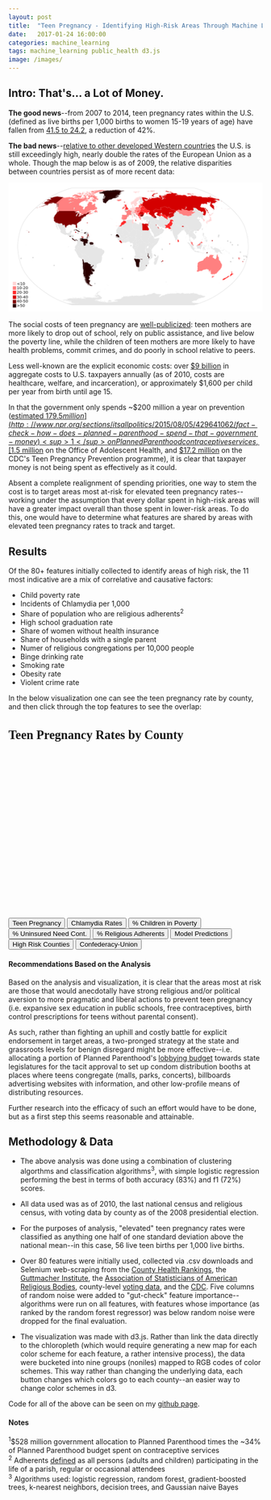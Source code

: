 ```yaml
---
layout: post
title:  "Teen Pregnancy - Identifying High-Risk Areas Through Machine Learning"
date:   2017-01-24 16:00:00
categories: machine_learning
tags: machine_learning public_health d3.js
image: /images/
---
```


## Intro: That's... a Lot of Money.

**The good news**--from 2007 to 2014, teen pregnancy rates within the U.S. (defined as live births per 1,000 births to women 15-19 years of age) have fallen from [41.5 to 24.2](https://www.cdc.gov/teenpregnancy/about/), a reduction of 42%.  

**The bad news**--[relative to other developed Western countries](http://www.dailymail.co.uk/news/article-2794234/uk-highest-rate-teen-pregnancies-western-europe-despite-25-fall-decade.html) the U.S. is still exceedingly high, nearly double the rates of the European Union as a whole. Though the map below is as of 2009, the relative disparities between countries persist as of more recent data:

![Global Teen Pregnancy Rates, 2009](https://github.com/ramohse/ramohse.github.io/blob/master/images/2016-01-23-Teen-Pregnancy/global_birth_rates.svg?raw=true)

The social costs of teen pregnancy are [well-publicized](https://www.hhs.gov/ash/oah/adolescent-health-topics/reproductive-health/teen-pregnancy/index.html#): teen mothers are more likely to drop out of school, rely on public assistance, and live below the poverty line, while the children of teen mothers are more likely to have health problems, commit crimes, and do poorly in school relative to peers.

Less well-known are the explicit economic costs: over [$9 billion](http://thenationalcampaign.org/sites/default/files/resource-primary-download/counting-it-up-key-data-2013-update.pdf) in aggregate costs to U.S. taxpayers annually (as of 2010, costs are healthcare, welfare, and incarceration), or approximately $1,600 per child per year from birth until age 15.

In that the government only spends ~$200 million a year on prevention ([estimated $179.5 million](http://www.npr.org/sections/itsallpolitics/2015/08/05/429641062/fact-check-how-does-planned-parenthood-spend-that-government-money)<sup>1</sup> on Planned Parenthood contraceptive services, [$1.5 million](https://www.hhs.gov/sites/default/files/budget/fy2016/fy2016-general-departmental-budget-justification.pdf) on the Office of Adolescent Health, and [$17.2 million](https://www.cdc.gov/budget/documents/fy2017/fy-2017-cdc-congressional-justification.pdf) on the CDC's Teen Pregnancy Prevention programme), it is clear that taxpayer money is not being spent as effectively as it could.

Absent a complete realignment of spending priorities, one way to stem the cost is to target areas most at-risk for elevated teen pregnancy rates--working under the assumption that every dollar spent in high-risk areas will have a greater impact overall than those spent in lower-risk areas. To do this, one would have to determine what features are shared by areas with elevated teen pregnancy rates to track and target.

## Results

Of the 80+ features initially collected to identify areas of high risk, the 11 most indicative are a mix of correlative and causative factors:  

* Child poverty rate  
* Incidents of Chlamydia per 1,000  
* Share of population who are religious adherents<sup>2</sup>  
* High school graduation rate
* Share of women without health insurance
* Share of households with a single parent
* Numer of religious congregations per 10,000 people
* Binge drinking rate
* Smoking rate
* Obesity rate
* Violent crime rate

In the below visualization one can see the teen pregnancy rate by county, and then click through the top features to see the overlap:


<meta charset="utf-8">
<style>

.counties {
  fill: none;
}

.states {
  fill: none;
  stroke: #fff;
  stroke-linejoin: round;
}



</style>

  <head>
    <link rel="stylesheet" type="text/css" href="http://fonts.googleapis.com/css?family=Montserrat">
    <style>
    h1 {font-family: Montserrat;}
    h1 {font-size: 175%;}
    </style>
  </head>


  <div id="chart_area" class="wrapper">
      <h1 id="title">Teen Pregnancy Rates by County</h1>
      <p class="space"></p>
  </div>

<svg width="960" height="600"></svg>
<script src="//d3js.org/d3.v4.min.js"></script>
<script src="//d3js.org/topojson.v1.min.js"></script>

<div id="demo">
    <div id="buttons">
    <button id="teen_preg">Teen Pregnancy</button>
    <button id="chlamydia">Chlamydia Rates</button>
    <button id="poverty">% Children in Poverty</button>
    <button id="uninsured">% Uninsured Need Cont.</button>
    <button id="adherents">% Religious Adherents</button>
    <button id="model">Model Predictions</button>
    <button id="high_risk">High Risk Counties</button>
    <button id="confed">Confederacy-Union</button>
    <br>
</div>

<script>

// Range function ala python
function Range(start, stop, step) {
    if (typeof stop == 'undefined') {
        // one param defined
        stop = start;
        start = 0;
    }

    if (typeof step == 'undefined') {
        step = 1;
    }

    if ((step > 0 && start >= stop) || (step < 0 && start <= stop)) {
        return [];
    }

    var result = [];
    for (var i = start; step > 0 ? i < stop : i > stop; i += step) {
        result.push(i);
    }

    return result;
};


var teen_preg_list = ["rgb(247,251,255)", "rgb(222,235,247)", "rgb(198,219,239)", "rgb(158,202,225)", "rgb(107,174,214)", "rgb(66,146,198)", "rgb(33,113,181)", "rgb(8,81,156)", "rgb(8,48,107)"]
var chlamydia_list = ["rgb(200,229,109)", "rgb(189,224,80)", "rgb(179,219,51)", "rgb(161,200,36)", "rgb(138,171,31)", "rgb(114,142,25)", "rgb(91,114,20)", "rgb(68,85,15)", "rgb(45,56,10)"]
var uninsured_list = ["rgb(237,187,153)", "rgb(232,168,124)", "rgb(227,149,95)", "rgb(222,130,66)", "rgb(216,111,38)", "rgb(187,96,33)", "rgb(158,81,28)", "rgb(129,66,23)", "rgb(100,51,18)"]
var poverty_list = ["rgb(200,252,255)", "rgb(132,247,255)", "rgb(13,240,255)", "rgb(0,219,234)", "rgb(0,188,200)", "rgb(0,156,166)", "rgb(0,124,132)", "rgb(0,92,98)", "rgb(0,60,64)"]
var adherents_list = ["rgb(190,109,229)", "rgb(177,80,224)", "rgb(164,51,219)", "rgb(147,36,200)", "rgb(125,31,171)", "rgb(104,25,142)", "rgb(83,20,114)", "rgb(62,15,85)", "rgb(41,10,56)"]

var teen_preg_scale = d3.scaleLinear()
	.domain(Range(0, 100, 100/9))
    .range(teen_preg_list)    

var svg = d3.select("svg"),
    width = +svg.attr("width"),
    height = +svg.attr("height");


var rateById = d3.map();
window.rateById = rateById

var projection = d3.geoAlbersUsa()
    .scale(1280)
    .translate([width / 2, height / 2]);


var path = d3.geoPath()
    .projection(projection);



function load_teen_preg(source) {
	d3.queue()
    	.defer(d3.json, "{{url_for('static', filename="us.json")}}")
    	.defer(d3.csv, "{{url_for('static', filename="map.csv")}}", function(d) { rateById.set(+d.id, d); })
    .await(function(error, us, my_csv) {
      if (error) throw error;
      
	for (var key in rateById) {
		for (var inner in rateById[key]) {

			if (rateById[key][inner].indexOf(',') != -1) { continue }
			else { rateById[key][inner] = +rateById[key][inner] }
		}
	};
	console.log(rateById)

	      
    svg.append("g")
        .attr("class", "counties")
      .selectAll("path")
        .data(topojson.feature(us, us.objects.counties).features)
      .enter().append("path")
      	.attr('class', 'cpath')
        .attr("d", path)
  	    .transition()
  	    .duration(2000)
  	    .attr('fill', function(d){return rateById['$' + d.id] == undefined ? '#DCDCDC' : rateById['$' + String(d.id)].preg_rate_color})

    svg.append("path")
        .datum(topojson.mesh(us, us.objects.states, function(a, b) { return a !== b; }))
        .attr("class", "states")
        .attr("d", path);
    });
};

load_teen_preg()

  d3.select("#teen_preg")
  	.on("click", function(d) { 
  	  	d3.selectAll(".cpath")
  	  	.transition(function(r) { return Math.random * 100; })
  	    .delay(function(d, i) { return i * 0.3; })
  	    .attr('fill', function(j){return rateById['$' + j.id] == undefined ? '#DCDCDC' : rateById['$' + String(j.id)].preg_rate_color})
  	    d3.select("#title")
  	    .text('Teen Births per 1,000')
})

  d3.select("#chlamydia")
  	.on("click", function(d) { 
  	  	d3.selectAll(".cpath")
  	  	.transition(function(r) { return Math.random * 100; })
  	    .delay(function(d, i) { return i * 0.3; })
  	    .attr('fill', function(j){return rateById['$' + j.id] == undefined ? '#DCDCDC' : rateById['$' + String(j.id)].chlamydia_rate_color})
  	    d3.select("#title")
  	    .text('Chlamydia Rate per 100,000')
})

  d3.select("#poverty")
  	.on("click", function(d) { 
  	  	d3.selectAll(".cpath")
  	  	.transition()
  	    .delay(function(d, i) { return i * 0.3; })
  	    .attr('fill', function(j){return rateById['$' + j.id] == undefined ? '#DCDCDC' : rateById['$' + String(j.id)].child_poverty_rate_color})
  	    d3.select("#title")
  	    .text('Child Poverty Rate %')
})

  d3.select("#uninsured")
  	.on("click", function(d) { 
  	  	d3.selectAll(".cpath")
  	  	.transition()
  	    .delay(function(d, i) { return i * 0.3; })
  	    .attr('fill', function(j){return rateById['$' + j.id] == undefined ? '#DCDCDC' : rateById['$' + String(j.id)].women_uninsured_rate_color})
  	    d3.select("#title")
  	    .text('Uninsured Women in Need of Contraceptives')
})

  d3.select("#adherents")
  	.on("click", function(d) { 
  	  	d3.selectAll(".cpath")
  	  	.transition()
  	    .delay(function(d, i) { return i * 0.3; })
  	    .attr('fill', function(j){return rateById['$' + j.id] == undefined ? '#DCDCDC' : rateById['$' + String(j.id)].adherents_rate_color})
  	    d3.select("#title")
  	    .text('Religious Adherents as % of Population')
})

  d3.select("#model")
  	.on("click", function(d) { 
  	  	d3.selectAll(".cpath")
  	  	.transition()
  	    .delay(function(d, i) { return i * 0.3; })
  	    .attr('fill', function(j){return rateById['$' + j.id] == undefined ? '#DCDCDC' : rateById['$' + String(j.id)].predicted_vals})
  	    d3.select("#title")
  	    .text('Model Predictions')
})

	
  d3.select("#high_risk")
  	.on("click", function(d) { 
  	  	d3.selectAll(".cpath")
  	  	.transition()
  	    .delay(function(d, i) { return i * 0.3; })
  	    .attr('fill', function(j){return rateById['$' + j.id] == undefined ? '#DCDCDC' : rateById['$' + String(j.id)].feature_rate_color})
  	    d3.select("#title")
  	    .text('High-Risk Counties')
})


  d3.select("#confed")
  	.on("click", function(d) { 
  	  	d3.selectAll(".cpath")
  	  	.transition()
  	    .delay(function(d, i) { return i * 0.3; })
  	    .attr('fill', function(j){return rateById['$' + j.id] == undefined ? '#DCDCDC' : rateById['$' + String(j.id)].civil_war})
  	    d3.select("#title")
  	    .text('High-Risk Counties')
})

</script>  


#### Recommendations Based on the Analysis

Based on the analysis and visualization, it is clear that the areas most at risk are those that would anecdotally have strong religious and/or political aversion to more pragmatic and liberal actions to prevent teen pregnancy (i.e. expansive sex education in public schools, free contraceptives, birth control prescriptions for teens without parental consent).  

As such, rather than fighting an uphill and costly battle for explicit endorsement in target areas, a two-pronged strategy at the state and grassroots levels for benign disregard might be more effective--i.e. allocating a portion of Planned Parenthood's [lobbying budget](https://www.opensecrets.org/lobby/clientsum.php?id=D000000591) towards state legislatures for the tacit approval to set up condom distribution booths at places where teens congregate (malls, parks, concerts), billboards advertising websites with information, and other low-profile means of distributing resources. 
 
Further research into the efficacy of such an effort would have to be done, but as a first step this seems reasonable and attainable.


## Methodology & Data

* The above analysis was done using a combination of clustering algorthms and classification algorithms<sup>3</sup>, with simple logistic regression performing the best in terms of both accuracy (83%) and f1 (72%) scores.

* All data used was as of 2010, the last national census and religious census, with voting data by county as of the 2008 presidential election.

* For the purposes of analysis, "elevated" teen pregnancy rates were classified as anything one half of one standard deviation above the national mean--in this case, 56 live teen births per 1,000 live births. 

* Over 80 features were initially used, collected via .csv downloads and Selenium web-scraping from the [County Health Rankings](http://www.countyhealthrankings.org/rankings/data), the [Guttmacher Institute](https://data.guttmacher.org/regions), the [Association of Statisticians of American Religious Bodies](http://www.rcms2010.org/), county-level [voting data](https://catalog.data.gov/dataset/2008-presidential-general-election-county-results-direct-download), and the [CDC](https://www.cdc.gov/teenpregnancy/). Five columns of random noise were added to "gut-check" feature importance--algorithms were run on all features, with features whose importance (as ranked by the random forest regressor) was below random noise were dropped for the final evaluation.  

* The visualization was made with d3.js. Rather than link the data directly to the chloropleth (which would require generating a new map for each color scheme for each feature, a rather intensive process), the data were bucketed into nine groups (noniles) mapped to RGB codes of color schemes. This way rather than changing the underlying data, each button changes which colors go to each county--an easier way to change color schemes in d3.

Code for all of the above can be seen on my [github page](https://github.com/ramohse/Metis_Teen_Pregnancy).



#### Notes

<sup>1</sup>$528 million government allocation to Planned Parenthood times the ~34% of Planned Parenthood budget spent on contraceptive services  
<sup>2</sup> Adherents [defined](http://www.rcms2010.org/images/2010_US_Religion_Census_Appendix_A.pdf) as all persons (adults and children) participating in the life of a parish, regular or occasional attendees  
<sup>3</sup> Algorithms used: logistic regression, random forest, gradient-boosted trees, k-nearest neighbors, decision trees, and Gaussian naive Bayes